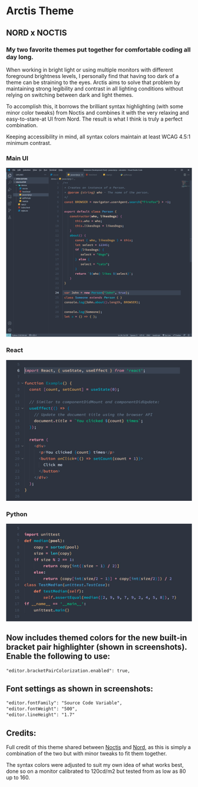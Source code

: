 # Arctis Theme          

## NORD x NOCTIS
### My two favorite themes put together for comfortable coding all day long.

When working in bright light or using multiple monitors with different foreground brightness levels, I personally find that having too dark of a theme can be straining to the eyes. Arctis aims to solve that problem by maintaining strong legibility and contrast in all lighting conditions without relying on switching between dark and light themes.

To accomplish this, it borrows the brilliant syntax highlighting (with some minor color tweaks) from Noctis and combines it with the very relaxing and easy-to-stare-at UI from Nord. The result is what I think is truly a perfect combination.

Keeping accessibility in mind, all syntax colors maintain at least WCAG 4.5:1 minimum contrast.  

### **Main UI**  
![main](main.jpg)  

### **React**  
![react](react.jpg)

### **Python**  
![html](python.jpg)

## Now includes themed colors for the new built-in bracket pair highlighter (shown in screenshots). Enable the following to use:
```
"editor.bracketPairColorization.enabled": true,
```

## Font settings as shown in screenshots:
```
"editor.fontFamily": "Source Code Variable",
"editor.fontWeight": "500",
"editor.lineHeight": "1.7"
```

## Credits:
Full credit of this theme shared between [Noctis](https://marketplace.visualstudio.com/items?itemName=liviuschera.noctis) and [Nord](https://marketplace.visualstudio.com/items?itemName=arcticicestudio.nord-visual-studio-code), as this is simply a combination of the two but with minor tweaks to fit them together.

The syntax colors were adjusted to suit my own idea of what works best, done so on a monitor calibrated to 120cd/m2 but tested from as low as 80 up to 160.